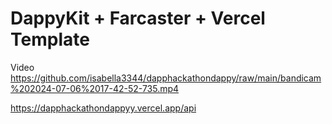 # DappyKit + Farcaster + Vercel Template
Video https://github.com/isabella3344/dapphackathondappy/raw/main/bandicam%202024-07-06%2017-42-52-735.mp4

https://dapphackathondappyy.vercel.app/api
